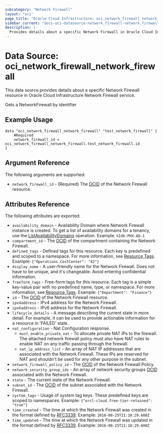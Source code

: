 ```yaml
---
subcategory: "Network Firewall"
layout: "oci"
page_title: "Oracle Cloud Infrastructure: oci_network_firewall_network_firewall"
sidebar_current: "docs-oci-datasource-network_firewall-network_firewall"
description: |-
  Provides details about a specific Network Firewall in Oracle Cloud Infrastructure Network Firewall service
---
```


# Data Source: oci_network_firewall_network_firewall
This data source provides details about a specific Network Firewall resource in Oracle Cloud Infrastructure Network Firewall service.

Gets a NetworkFirewall by identifier

## Example Usage

```hcl
data "oci_network_firewall_network_firewall" "test_network_firewall" {
	#Required
	network_firewall_id = oci_network_firewall_network_firewall.test_network_firewall.id
}
```

## Argument Reference

The following arguments are supported:

* `network_firewall_id` - (Required) The [OCID](https://docs.cloud.oracle.com/iaas/Content/General/Concepts/identifiers.htm) of the Network Firewall resource.


## Attributes Reference

The following attributes are exported:

* `availability_domain` - Availability Domain where Network Firewall instance is created. To get a list of availability domains for a tenancy, use the [ListAvailabilityDomains](https://docs.cloud.oracle.com/iaas/api/#/en/identity/20160918/AvailabilityDomain/ListAvailabilityDomains) operation. Example: `kIdk:PHX-AD-1` 
* `compartment_id` - The [OCID](https://docs.cloud.oracle.com/iaas/Content/General/Concepts/identifiers.htm) of the compartment containing the Network Firewall.
* `defined_tags` - Defined tags for this resource. Each key is predefined and scoped to a namespace. For more information, see [Resource Tags](https://docs.cloud.oracle.com/iaas/Content/General/Concepts/resourcetags.htm). Example: `{"Operations.CostCenter": "42"}` 
* `display_name` - A user-friendly name for the Network Firewall. Does not have to be unique, and it's changeable. Avoid entering confidential information.
* `freeform_tags` - Free-form tags for this resource. Each tag is a simple key-value pair with no predefined name, type, or namespace. For more information, see [Resource Tags](https://docs.cloud.oracle.com/iaas/Content/General/Concepts/resourcetags.htm). Example: `{"Department": "Finance"}` 
* `id` - The [OCID](https://docs.cloud.oracle.com/iaas/Content/General/Concepts/identifiers.htm) of the Network Firewall resource.
* `ipv4address` - IPv4 address for the Network Firewall.
* `ipv6address` - IPv6 address for the Network Firewall.
* `lifecycle_details` - A message describing the current state in more detail. For example, it can be used to provide actionable information for a resource in 'FAILED' state.
* `nat_configuration` - Nat Configuration response.
	* `must_enable_private_nat` - To allocate private NAT IPs to the firewall. The attached network firewall policy must also have NAT rules to enable NAT on any traffic passing through the firewall.
	* `nat_ip_address_list` - An array of NAT IP addresses that are associated with the Network Firewall. These IPs are reserved for NAT and shouldn't be used for any other purpose in the subnet.
* `network_firewall_policy_id` - The [OCID](https://docs.cloud.oracle.com/iaas/Content/General/Concepts/identifiers.htm) of the Network Firewall Policy.
* `network_security_group_ids` - An array of network security groups [OCID](https://docs.cloud.oracle.com/iaas/Content/General/Concepts/identifiers.htm) associated with the Network Firewall.
* `state` - The current state of the Network Firewall.
* `subnet_id` - The [OCID](https://docs.cloud.oracle.com/iaas/Content/General/Concepts/identifiers.htm) of the subnet associated with the Network Firewall.
* `system_tags` - Usage of system tag keys. These predefined keys are scoped to namespaces. Example: `{"orcl-cloud.free-tier-retained": "true"}` 
* `time_created` - The time at which the Network Firewall was created in the format defined by [RFC3339](https://tools.ietf.org/html/rfc3339). Example: `2016-08-25T21:10:29.600Z` 
* `time_updated` - The time at which the Network Firewall was updated in the format defined by [RFC3339](https://tools.ietf.org/html/rfc3339). Example: `2016-08-25T21:10:29.600Z` 

